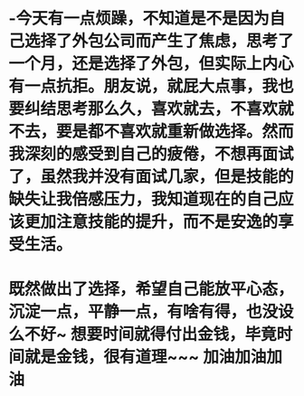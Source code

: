 # -今天有一点烦躁，不知道是不是因为自己选择了外包公司而产生了焦虑，思考了一个月，还是选择了外包，但实际上内心有一点抗拒。朋友说，就屁大点事，我也要纠结思考那么久，喜欢就去，不喜欢就不去，要是都不喜欢就重新做选择。然而我深刻的感受到自己的疲倦，不想再面试了，虽然我并没有面试几家，但是技能的缺失让我倍感压力，我知道现在的自己应该更加注意技能的提升，而不是安逸的享受生活。
# 既然做出了选择，希望自己能放平心态，沉淀一点，平静一点，有啥有得，也没设么不好~ 想要时间就得付出金钱，毕竟时间就是金钱，很有道理~~~   加油加油加油
